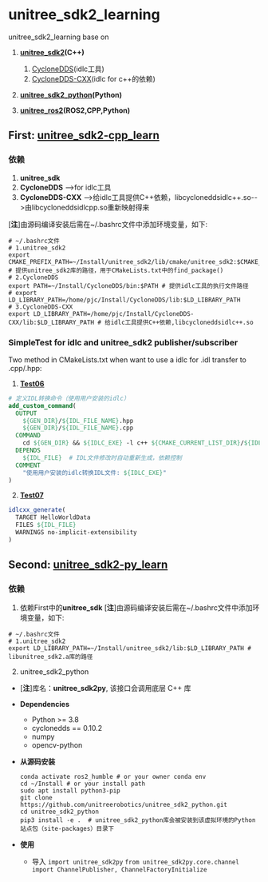 # unitree_sdk2_learning
unitree_sdk2_learning base on 

1. **[unitree_sdk2](https://github.com/unitreerobotics/unitree_sdk2)(C++)**
    1. [CycloneDDS](https://github.com/eclipse-cyclonedds/cyclonedds)(idlc工具) 
    2. [CycloneDDS-CXX](https://github.com/eclipse-cyclonedds/cyclonedds-cxx)(idlc for c++的依赖)

2. **[unitree_sdk2_python](https://github.com/unitreerobotics/unitree_sdk2_python)(Python)**

3. **[unitree_ros2](https://github.com/unitreerobotics/unitree_ros2)(ROS2,CPP,Python)**

## First: **[unitree_sdk2-cpp_learn](./unitree_sdk2-cpp_learn/)**
### 依赖
1. **unitree_sdk**
2. **CycloneDDS** -->for idlc工具
3. **CycloneDDS-CXX** -->给idlc工具提供C++依赖，libcycloneddsidlc++.so-->由libcycloneddsidlcpp.so重新映射得来

[**注**]由源码编译安装后需在~/.bashrc文件中添加环境变量，如下:
```
# ~/.bashrc文件
# 1.unitree_sdk2
export CMAKE_PREFIX_PATH=~/Install/unitree_sdk2/lib/cmake/unitree_sdk2:$CMAKE_PREFIX_PATH # 提供unitree_sdk2库的路径，用于CMakeLists.txt中的find_package()
# 2.CycloneDDS
export PATH=~/Install/CycloneDDS/bin:$PATH # 提供idlc工具的执行文件路径
# export LD_LIBRARY_PATH=/home/pjc/Install/CycloneDDS/lib:$LD_LIBRARY_PATH
# 3.CycloneDDS-CXX
export LD_LIBRARY_PATH=/home/pjc/Install/CycloneDDS-CXX/lib:$LD_LIBRARY_PATH # 给idlc工具提供C++依赖,libcycloneddsidlc++.so
```
### SimpleTest for idlc and unitree_sdk2 publisher/subscriber
Two method in CMakeLists.txt when want to use a idlc for .idl transfer to .cpp/.hpp:
1. **[Test06](./unitree_sdk2-cpp_learn/Test06/)**
```CMake
# 定义IDL转换命令（使用用户安装的idlc）
add_custom_command(
  OUTPUT 
    ${GEN_DIR}/${IDL_FILE_NAME}.hpp
    ${GEN_DIR}/${IDL_FILE_NAME}.cpp
  COMMAND 
    cd ${GEN_DIR} && ${IDLC_EXE} -l c++ ${CMAKE_CURRENT_LIST_DIR}/${IDL_FILE}
  DEPENDS 
    ${IDL_FILE}  # IDL文件修改时自动重新生成，依赖控制
  COMMENT 
    "使用用户安装的idlc转换IDL文件: ${IDLC_EXE}"
)
```
2. **[Test07](./unitree_sdk2-cpp_learn/Test07/)**
```CMake
idlcxx_generate(
  TARGET HelloWorldData
  FILES ${IDL_FILE}
  WARNINGS no-implicit-extensibility
)
```

## Second: **[unitree_sdk2-py_learn](./unitree_sdk2-py_learn/)**

### 依赖
1. 依赖First中的**unitree_sdk**
[**注**]由源码编译安装后需在~/.bashrc文件中添加环境变量，如下:
```
# ~/.bashrc文件
# 1.unitree_sdk2
export LD_LIBRARY_PATH=~/Install/unitree_sdk2/lib:$LD_LIBRARY_PATH # libunitree_sdk2.a库的路径
```
2. unitree_sdk2_python
- [**注**]库名：**unitree_sdk2py**, 该接口会调用底层 C++ 库
- **Dependencies**
  - Python >= 3.8
  - cyclonedds == 0.10.2
  - numpy
  - opencv-python
- **从源码安装**
  ```
  conda activate ros2_humble # or your owner conda env
  cd ~/Install # or your install path
  sudo apt install python3-pip
  git clone https://github.com/unitreerobotics/unitree_sdk2_python.git
  cd unitree_sdk2_python
  pip3 install -e .  # unitree_sdk2_python库会被安装到该虚拟环境的Python站点包（site-packages）目录下
  ```

- **使用**
  - 导入
    `import unitree_sdk2py`
    `from unitree_sdk2py.core.channel import ChannelPublisher, ChannelFactoryInitialize`

  












